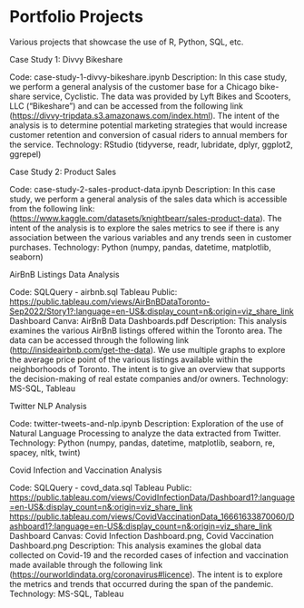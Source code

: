 # Portfolio Projects

Various projects that showcase the use of R, Python, SQL, etc.

Case Study 1: Divvy Bikeshare

Code: case-study-1-divvy-bikeshare.ipynb
Description: In this case study, we perform a general analysis of the customer base for a Chicago bike-share service, Cyclistic. The data was provided by Lyft Bikes and Scooters, LLC (“Bikeshare”) and can be accessed from the following link (https://divvy-tripdata.s3.amazonaws.com/index.html). The intent of the analysis is to determine potential marketing strategies that would increase customer retention and conversion of casual riders to annual members for the service. 
Technology: RStudio (tidyverse, readr, lubridate, dplyr, ggplot2, ggrepel)

Case Study 2: Product Sales

Code: case-study-2-sales-product-data.ipynb
Description: In this case study, we perform a general analysis of the sales data which is accessible from the following link: (https://www.kaggle.com/datasets/knightbearr/sales-product-data). The intent of the analysis is to explore the sales metrics to see if there is any association between the various variables and any trends seen in customer purchases. 
Technology: Python (numpy, pandas, datetime, matplotlib, seaborn)

AirBnB Listings Data Analysis

Code: SQLQuery - airbnb.sql
Tableau Public: https://public.tableau.com/views/AirBnBDataToronto-Sep2022/Story1?:language=en-US&:display_count=n&:origin=viz_share_link
Dashboard Canva: AirBnB Data Dashboards.pdf
Description: This analysis examines the various AirBnB listings offered within the Toronto area. The data can be accessed through the following link (http://insideairbnb.com/get-the-data). We use multiple graphs to explore the average price point of the various listings available within the neighborhoods of Toronto. The intent is to give an overview that supports the decision-making of real estate companies and/or owners.
Technology: MS-SQL, Tableau

Twitter NLP Analysis

Code: twitter-tweets-and-nlp.ipynb
Description: Exploration of the use of Natural Language Processing to analyze the data extracted from Twitter. 
Technology: Python (numpy, pandas, datetime, matplotlib, seaborn, re, spacey, nltk, twint)

Covid Infection and Vaccination Analysis

Code: SQLQuery - covd_data.sql
Tableau Public: https://public.tableau.com/views/CovidInfectionData/Dashboard1?:language=en-US&:display_count=n&:origin=viz_share_link
https://public.tableau.com/views/CovidVaccinationData_16661633870060/Dashboard1?:language=en-US&:display_count=n&:origin=viz_share_link
Dashboard Canvas: Covid Infection Dashboard.png, Covid Vaccination Dashboard.png
Description: This analysis examines the global data collected on Covid-19 and the recorded cases of infection and vaccination made available through the following link (https://ourworldindata.org/coronavirus#licence). The intent is to explore the metrics and trends that occurred during the span of the pandemic.
Technology: MS-SQL, Tableau
